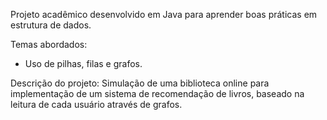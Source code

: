 Projeto acadêmico desenvolvido em Java para aprender boas práticas em estrutura de dados.

Temas abordados:
- Uso de pilhas, filas e grafos.

Descrição do projeto:
Simulação de uma biblioteca online para implementação de um sistema de recomendação de livros, baseado na leitura de cada usuário através de grafos.

